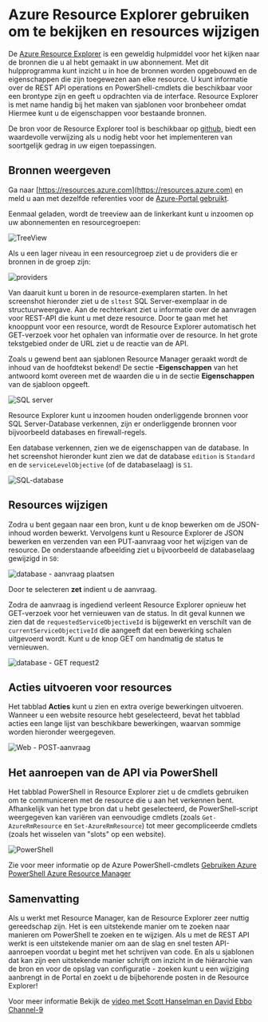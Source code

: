 <properties
   pageTitle="Azure Resource Explorer | Microsoft Azure"
   description="Beschrijving van Azure Resource Explorer en hoe deze kan bekijken en bijwerken via Azure Resource Manager-implementaties worden gebruikt"
   services="azure-resource-manager"
   documentationCenter="na"
   authors="stuartleeks"
   manager="ankodu"
   editor=""/>

<tags
   ms.service="azure-resource-manager"
   ms.devlang="na"
   ms.topic="article"
   ms.tgt_pltfrm="na"
   ms.workload="na"
   ms.date="08/01/2016"
   ms.author="stuartle;tomfitz"/>

# <a name="use-azure-resource-explorer-to-view-and-modify-resources"></a>Azure Resource Explorer gebruiken om te bekijken en resources wijzigen
De [Azure Resource Explorer](https://resources.azure.com) is een geweldig hulpmiddel voor het kijken naar de bronnen die u al hebt gemaakt in uw abonnement. Met dit hulpprogramma kunt inzicht u in hoe de bronnen worden opgebouwd en de eigenschappen die zijn toegewezen aan elke resource. U kunt informatie over de REST API operations en PowerShell-cmdlets die beschikbaar voor een brontype zijn en geeft u opdrachten via de interface. Resource Explorer is met name handig bij het maken van sjablonen voor bronbeheer omdat Hiermee kunt u de eigenschappen voor bestaande bronnen.

De bron voor de Resource Explorer tool is beschikbaar op [github](https://github.com/projectkudu/ARMExplorer), biedt een waardevolle verwijzing als u nodig hebt voor het implementeren van soortgelijk gedrag in uw eigen toepassingen.

## <a name="view-resources"></a>Bronnen weergeven
Ga naar [https://resources.azure.com](https://resources.azure.com) en meld u aan met dezelfde referenties voor de [Azure-Portal gebruikt](https://portal.azure.com).

Eenmaal geladen, wordt de treeview aan de linkerkant kunt u inzoomen op uw abonnementen en resourcegroepen:

![TreeView](./media/resource-manager-resource-explorer/are-01-treeview.png)

Als u een lager niveau in een resourcegroep ziet u de providers die er bronnen in de groep zijn:

![providers](./media/resource-manager-resource-explorer/are-02-treeview-providers.png)

Van daaruit kunt u boren in de resource-exemplaren starten. In het screenshot hieronder ziet u de `sltest` SQL Server-exemplaar in de structuurweergave. Aan de rechterkant ziet u informatie over de aanvragen voor REST-API die kunt u met deze resource. Door te gaan met het knooppunt voor een resource, wordt de Resource Explorer automatisch het GET-verzoek voor het ophalen van informatie over de resource. In het grote tekstgebied onder de URL ziet u de reactie van de API. 

Zoals u gewend bent aan sjablonen Resource Manager geraakt wordt de inhoud van de hoofdtekst bekend! De sectie **-Eigenschappen** van het antwoord komt overeen met de waarden die u in de sectie **Eigenschappen** van de sjabloon opgeeft.

![SQL server](./media/resource-manager-resource-explorer/are-03-sqlserver-with-response.png)

Resource Explorer kunt u inzoomen houden onderliggende bronnen voor SQL Server-Database verkennen, zijn er onderliggende bronnen voor bijvoorbeeld databases en firewall-regels.

Een database verkennen, zien we de eigenschappen van de database. In het screenshot hieronder kunt zien we dat de database `edition` is `Standard` en de `serviceLevelObjective` (of de databaselaag) is `S1`.

![SQL-database](./media/resource-manager-resource-explorer/are-04-database-get.png)

## <a name="change-resources"></a>Resources wijzigen

Zodra u bent gegaan naar een bron, kunt u de knop bewerken om de JSON-inhoud worden bewerkt. Vervolgens kunt u Resource Explorer de JSON bewerken en verzenden van een PUT-aanvraag voor het wijzigen van de resource. De onderstaande afbeelding ziet u bijvoorbeeld de databaselaag gewijzigd in `S0`:

![database - aanvraag plaatsen](./media/resource-manager-resource-explorer/are-05-database-put.png)

Door te selecteren **zet** indient u de aanvraag. 

Zodra de aanvraag is ingediend verleent Resource Explorer opnieuw het GET-verzoek voor het vernieuwen van de status. In dit geval kunnen we zien dat de `requestedServiceObjectiveId` is bijgewerkt en verschilt van de `currentServiceObjectiveId` die aangeeft dat een bewerking schalen uitgevoerd wordt. Kunt u de knop GET om handmatig de status te vernieuwen.

![database - GET request2](./media/resource-manager-resource-explorer/are-06-database-get2.png)

## <a name="performing-actions-on-resources"></a>Acties uitvoeren voor resources

Het tabblad **Acties** kunt u zien en extra overige bewerkingen uitvoeren. Wanneer u een website resource hebt geselecteerd, bevat het tabblad acties een lange lijst van beschikbare bewerkingen, waarvan sommige worden hieronder weergegeven.

![Web - POST-aanvraag](./media/resource-manager-resource-explorer/are-web-post.png)

## <a name="invoking-the-api-via-powershell"></a>Het aanroepen van de API via PowerShell
Het tabblad PowerShell in Resource Explorer ziet u de cmdlets gebruiken om te communiceren met de resource die u aan het verkennen bent. Afhankelijk van het type bron dat u hebt geselecteerd, de PowerShell-script weergegeven kan variëren van eenvoudige cmdlets (zoals `Get-AzureRmResource` en `Set-AzureRmResource`) tot meer gecompliceerde cmdlets (zoals het wisselen van "slots" op een website). 

![PowerShell](./media/resource-manager-resource-explorer/are-07-powershell.png)

Zie voor meer informatie op de Azure PowerShell-cmdlets [Gebruiken Azure PowerShell Azure Resource Manager](powershell-azure-resource-manager.md)

## <a name="summary"></a>Samenvatting
Als u werkt met Resource Manager, kan de Resource Explorer zeer nuttig gereedschap zijn. Het is een uitstekende manier om te zoeken naar manieren om PowerShell te zoeken en te wijzigen. Als u met de REST API werkt is een uitstekende manier om aan de slag en snel testen API-aanroepen voordat u begint met het schrijven van code. En als u sjablonen dat kan zijn een uitstekende manier schrijft om inzicht in de hiërarchie van de bron en voor de opslag van configuratie - zoeken kunt u een wijziging aanbrengt in de Portal en zoekt u de bijbehorende posten in de Resource Explorer!

Voor meer informatie Bekijk de [video met Scott Hanselman en David Ebbo Channel-9](https://channel9.msdn.com/Shows/Azure-Friday/Azure-Resource-Manager-Explorer-with-David-Ebbo)


